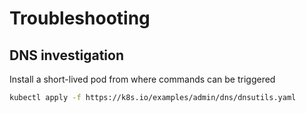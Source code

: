 # Troubleshooting

## DNS investigation

Install a short-lived pod from where commands can be triggered

```sh
kubectl apply -f https://k8s.io/examples/admin/dns/dnsutils.yaml
```
